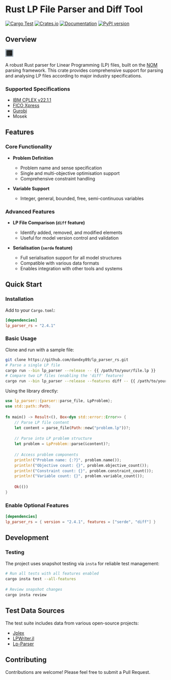 # Rust LP File Parser and Diff Tool

[![Cargo Test](https://github.com/dandxy89/congenial-enigma/actions/workflows/cargo_test.yml/badge.svg)](https://github.com/dandxy89/congenial-enigma/actions/workflows/cargo_test.yml)
[![Crates.io](https://img.shields.io/crates/v/lp_parser_rs.svg)](https://crates.io/crates/lp_parser_rs)
[![Documentation](https://docs.rs/lp_parser_rs/badge.svg)](https://docs.rs/lp_parser_rs/)
[![PyPI version](https://badge.fury.io/py/parse-lp.svg)](https://badge.fury.io/py/parse-lp)

## Overview

![Logo](rust/resources/carbon.png)

A robust Rust parser for Linear Programming (LP) files, built on the [NOM](https://docs.rs/nom/latest/nom/) parsing framework. This crate provides comprehensive support for parsing and analysing LP files according to major industry specifications.

### Supported Specifications

- [IBM CPLEX v22.1.1](https://www.ibm.com/docs/en/icos/22.1.1?topic=cplex-lp-file-format-algebraic-representation)
- [FICO Xpress](https://www.fico.com/fico-xpress-optimization/docs/dms2020-03/solver/optimizer/HTML/chapter10_sec_section102.html)
- [Gurobi](https://www.gurobi.com/documentation/current/refman/lp_format.html)
- Mosek

## Features

### Core Functionality

- **Problem Definition**
  - Problem name and sense specification
  - Single and multi-objective optimisation support
  - Comprehensive constraint handling

- **Variable Support**
  - Integer, general, bounded, free, semi-continuous variables

### Advanced Features

- **LP File Comparison (`diff` feature)**
  - Identify added, removed, and modified elements
  - Useful for model version control and validation

- **Serialisation (`serde` feature)**
  - Full serialisation support for all model structures
  - Compatible with various data formats
  - Enables integration with other tools and systems

## Quick Start

### Installation

Add to your `Cargo.toml`:

```toml
[dependencies]
lp_parser_rs = "2.4.1"
```

### Basic Usage

Clone and run with a sample file:

```bash
git clone https://github.com/dandxy89/lp_parser_rs.git
# Parse a single LP file
cargo run --bin lp_parser --release -- {{ /path/to/your/file.lp }}
# Compare two LP files (enabling the 'diff' feature)
cargo run --bin lp_parser --release --features diff -- {{ /path/to/your/file.lp }} {{ /path/to/your/other/file.lp }}
```

Using the library directly:

```rust
use lp_parser::{parser::parse_file, LpProblem};
use std::path::Path;

fn main() -> Result<(), Box<dyn std::error::Error>> {
    // Parse LP file content
    let content = parse_file(Path::new("problem.lp"))?;

    // Parse into LP problem structure
    let problem = LpProblem::parse(&content)?;

    // Access problem components
    println!("Problem name: {:?}", problem.name());
    println!("Objective count: {}", problem.objective_count());
    println!("Constraint count: {}", problem.constraint_count());
    println!("Variable count: {}", problem.variable_count());

    Ok(())
}
```

### Enable Optional Features

```toml
[dependencies]
lp_parser_rs = { version = "2.4.1", features = ["serde", "diff"] }
```

## Development

### Testing

The project uses snapshot testing via `insta` for reliable test management:

```bash
# Run all tests with all features enabled
cargo insta test --all-features

# Review snapshot changes
cargo insta review
```

## Test Data Sources

The test suite includes data from various open-source projects:

- [Jplex](https://github.com/asbestian/jplex/blob/main/instances/afiro.lp)
- [LPWriter.jl](https://github.com/odow/LPWriter.jl/blob/master/test/model2.lp)
- [Lp-Parser](https://github.com/aphi/Lp-Parser)

## Contributing

Contributions are welcome! Please feel free to submit a Pull Request.
